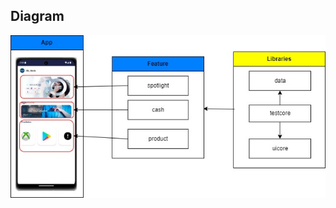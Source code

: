 ## Diagram
![Solution Diagram](https://github.com/guitdeveloper/architechture-kotlin/blob/main/Architecture_Kotlin.jpg)
